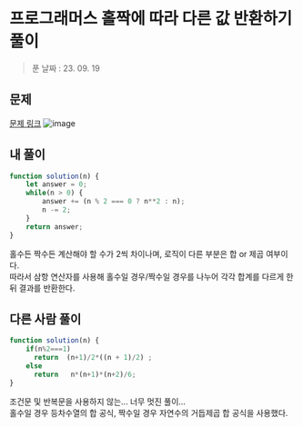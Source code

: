 # 프로그래머스 홀짝에 따라 다른 값 반환하기 풀이
> 푼 날짜 : 23. 09. 19

## 문제
[문제 링크](https://school.programmers.co.kr/learn/courses/30/lessons/181935)
![image](https://github.com/makepin2r/TIL/assets/39889583/de009cc9-d80c-4e04-900a-41543dd38e70)

## 내 풀이
```javascript
function solution(n) {
    let answer = 0;
    while(n > 0) {
        answer += (n % 2 === 0 ? n**2 : n);
        n -= 2;
    }
    return answer;
}
```
홀수든 짝수든 계산해야 할 수가 2씩 차이나며, 로직이 다른 부분은 합 or 제곱 여부이다.  
따라서 삼항 연산자를 사용해 홀수일 경우/짝수일 경우를 나누어 각각 합계를 다르게 한 뒤 결과를 반환한다.

## 다른 사람 풀이
```javascript
function solution(n) {
    if(n%2===1)
      return  (n+1)/2*((n + 1)/2) ;
    else
      return   n*(n+1)*(n+2)/6;
}
```
조건문 및 반복문을 사용하지 않는... 너무 멋진 풀이...  
홀수일 경우 등차수열의 합 공식, 짝수일 경우 자연수의 거듭제곱 합 공식을 사용했다.
